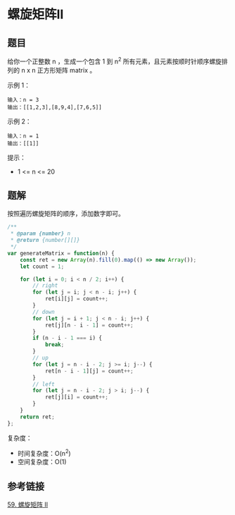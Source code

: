 # 螺旋矩阵II

## 题目

给你一个正整数 n ，生成一个包含 1 到 n<sup>2</sup> 所有元素，且元素按顺时针顺序螺旋排列的 n x n 正方形矩阵 matrix 。

示例 1：

```
输入：n = 3
输出：[[1,2,3],[8,9,4],[7,6,5]]
```

示例 2：

```
输入：n = 1
输出：[[1]]
```


提示：

- 1 <= n <= 20



## 题解

按照遍历螺旋矩阵的顺序，添加数字即可。

```js
/**
 * @param {number} n
 * @return {number[][]}
 */
var generateMatrix = function(n) {
    const ret = new Array(n).fill(0).map(() => new Array());
    let count = 1;

    for (let i = 0; i < n / 2; i++) {
        // right
        for (let j = i; j < n - i; j++) {
            ret[i][j] = count++;
        }
        // down
        for (let j = i + 1; j < n - i; j++) {
            ret[j][n - i - 1] = count++;
        }
        if (n - i - 1 === i) {
            break;
        }
        // up
        for (let j = n - i - 2; j >= i; j--) {
            ret[n - i - 1][j] = count++;
        }
        // left
        for (let j = n - i - 2; j > i; j--) {
            ret[j][i] = count++;
        }
    }
    return ret;
};
```

复杂度：

- 时间复杂度：O(n<sup>2</sup>)
- 空间复杂度：O(1)

## 参考链接

[59. 螺旋矩阵 II](https://leetcode-cn.com/problems/spiral-matrix-ii/)

